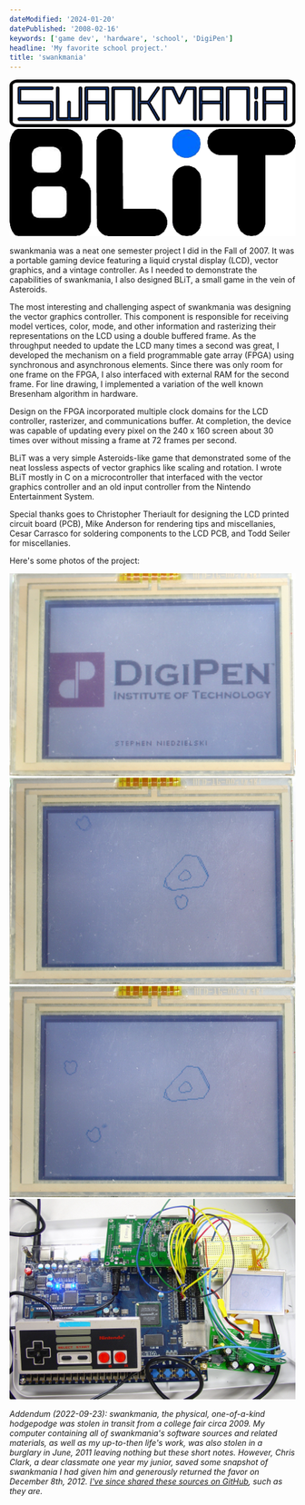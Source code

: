 ```yaml
---
dateModified: '2024-01-20'
datePublished: '2008-02-16'
keywords: ['game dev', 'hardware', 'school', 'DigiPen']
headline: 'My favorite school project.'
title: 'swankmania'
---
```


[![swankmania logo.](swankmania-logo.png)](swankmania-logo.png)
[![BLiT logo.](blit-logo.png)](blit-logo.png)

swankmania was a neat one semester project I did in the Fall of 2007. It was a
portable gaming device featuring a liquid crystal display (LCD), vector
graphics, and a vintage controller. As I needed to demonstrate the capabilities
of swankmania, I also designed BLiT, a small game in the vein of Asteroids.

The most interesting and challenging aspect of swankmania was designing the
vector graphics controller. This component is responsible for receiving model
vertices, color, mode, and other information and rasterizing their
representations on the LCD using a double buffered frame. As the throughput
needed to update the LCD many times a second was great, I developed the
mechanism on a field programmable gate array (FPGA) using synchronous and
asynchronous elements. Since there was only room for one frame on the FPGA, I
also interfaced with external RAM for the second frame. For line drawing, I
implemented a variation of the well known Bresenham algorithm in hardware.

Design on the FPGA incorporated multiple clock domains for the LCD controller,
rasterizer, and communications buffer. At completion, the device was capable of
updating every pixel on the 240 x 160 screen about 30 times over without missing
a frame at 72 frames per second.

BLiT was a very simple Asteroids-like game that demonstrated some of the neat
lossless aspects of vector graphics like scaling and rotation. I wrote BLiT
mostly in C on a microcontroller that interfaced with the vector graphics
controller and an old input controller from the Nintendo Entertainment System.

Special thanks goes to Christopher Theriault for designing the LCD printed
circuit board (PCB), Mike Anderson for rendering tips and miscellanies, Cesar
Carrasco for soldering components to the LCD PCB, and Todd Seiler for
miscellanies.

Here's some photos of the project:

[![Start up screen featuring the school logo as a bitmap.](swankmania-boot-screenshot.jpeg)](swankmania-boot-screenshot.jpeg)
[![BLiT screenshot.](blit-screenshot-0.jpeg)](blit-screenshot-0.jpeg)
[![BLiT screenshot.](blit-screenshot-1.jpeg)](blit-screenshot-1.jpeg)
[![Photograph of all of the hardware.](swankmania-hardware.jpeg)](swankmania-hardware.jpeg)

_Addendum (2022-09-23): swankmania, the physical, one-of-a-kind hodgepodge was
stolen in transit from a college fair circa 2009. My computer containing all of
swankmania's software sources and related materials, as well as my up-to-then
life's work, was also stolen in a burglary in June, 2011 leaving nothing but
these short notes. However, Chris Clark, a dear classmate one year my junior,
saved some snapshot of swankmania I had given him and generously returned the
favor on December 8th, 2012.
[I've since shared these sources on GitHub](https://github.com/niedzielski/swankmania),
such as they are._
